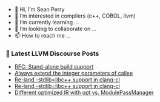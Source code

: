 - 👋 Hi, I’m Sean Perry
- 👀 I’m interested in compilers (c++, COBOL, llvm)
- 🌱 I’m currently learning ...
- 💞️ I’m looking to collaborate on ...
- 📫 How to reach me ...

<!---
s66perry/s66perry is a ✨ special ✨ repository because its `README.md` (this file) appears on your GitHub profile.
You can click the Preview link to take a look at your changes.
--->
### 📕 Latest LLVM Discourse Posts

<!-- DISCOURSE-LLVM:START -->
- [RFC: Stand-alone build support](https://discourse.llvm.org/t/rfc-stand-alone-build-support/61291?page=2#post_29)
- [Always extend the integer parameters of callee](https://discourse.llvm.org/t/always-extend-the-integer-parameters-of-callee/61319#post_8)
- [Re-land -stdlib=libc++ support in clang-cl](https://discourse.llvm.org/t/re-land-stdlib-libc-support-in-clang-cl/61406#post_2)
- [Re-land -stdlib=libc++ support in clang-cl](https://discourse.llvm.org/t/re-land-stdlib-libc-support-in-clang-cl/61406#post_1)
- [Different optimized IR with opt vs. ModulePassManager](https://discourse.llvm.org/t/different-optimized-ir-with-opt-vs-modulepassmanager/61394#post_2)
<!-- DISCOURSE-LLVM:END -->
